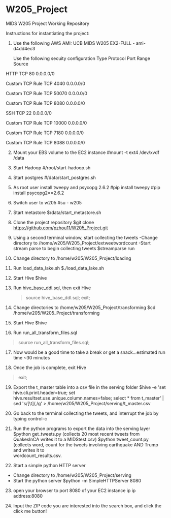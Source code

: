 # W205_Project
MIDS W205 Project Working Repository

Instructions for instantiating the project:

1) Use the following AWS AMI: UCB MIDS W205 EX2-FULL - ami-d4dd4ec3

   Use the following secuity configuration
Type              Protocol    Port Range     Source

HTTP              TCP         80             0.0.0.0/0

Custom TCP Rule   TCP         4040           0.0.0.0/0

Custom TCP Rule   TCP         50070          0.0.0.0/0

Custom TCP Rule   TCP         8080           0.0.0.0/0

SSH               TCP         22             0.0.0.0/0

Custom TCP Rule   TCP         10000          0.0.0.0/0

Custom TCP Rule   TCP         7180           0.0.0.0/0

Custom TCP Rule   TCP         8088           0.0.0.0/0


2) Mount your EBS volume to the EC2 instance 
   #mount -t ext4 /dev/xvdf /data

3) Start Hadoop 
   #/root/start-hadoop.sh
   
4) Start postgres
  #/data/start_postgres.sh

5) As root user install tweepy and psycopg 2.6.2
   #pip install tweepy
   #pip install psycopg2==2.6.2

6) Switch user to w205
   #su - w205

7) Start metastore
   $/data/start_metastore.sh   
      
8) Clone the project repository
   $git clone https://github.com/pzhou11/W205_Project.git
   
9) Using a second terminal window, start collecting the tweets
   -Change directory to /home/w205/W205_Project/extweetwordcount
   -Start stream parse to begin collecting tweets
   $streamparse run
   
10) Change directory to /home/w205/W205_Project/loading

11) Run load_data_lake.sh
   $./load_data_lake.sh
   
12) Start Hive
   $hive
   
13) Run hive_base_ddl.sql, then exit Hive
    >source hive_base_ddl.sql;
    >exit;
    
14) Change directories to /home/w205/W205_Project/transforming
    $cd /home/w205/W205_Project/transforming
    
15) Start Hive
    $hive
    
16) Run run_all_transform_files.sql
   >source run_all_transform_files.sql;
   
17) Now would be a good time to take a break or get a snack...estimated run time ~30 minutes

18) Once the job is complete, exit Hive
   >exit;
   
19) Export the t_master table into a csv file in the serving folder
   $hive -e 'set hive.cli.print.header=true; set hive.resultset.use.unique.column.names=false; select * from t_master' | sed 's/[\t]/,/g' > /home/w205/W205_Project/serving/t_master.csv
   
20) Go back to the terminal collecting the tweets, and interrupt the job by typing control-c

21) Run the python programs to export the data into the serving layer
    $python get_tweets.py (collects 20 most recent tweets from QuakesInCA writes it to a MIDStest.csv)
    $python tweet_count.py (collects word, count for the tweets involving earthquake AND Trump and writes it to   
    wordcount_results.csv.
   
22) Start a simple python HTTP server
   - Change directory to /home/w205/W205_Project/serving
   - Start the python server
   $python -m SimpleHTTPServer 8080
   
23) open your browser to port 8080 of your EC2 instance ip
   ip address:8080
   
24) Input the ZIP code you are interested into the search box, and click the click me button!




